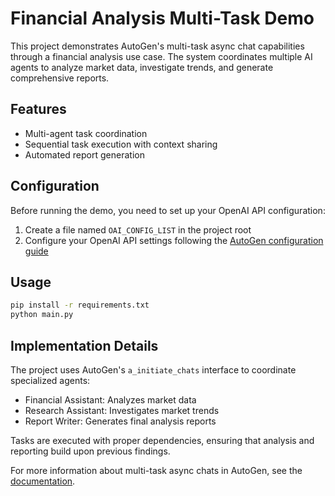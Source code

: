 # Financial Analysis Multi-Task Demo

This project demonstrates AutoGen's multi-task async chat capabilities through a financial analysis use case. The system coordinates multiple AI agents to analyze market data, investigate trends, and generate comprehensive reports.

## Features
- Multi-agent task coordination
- Sequential task execution with context sharing
- Automated report generation

## Configuration

Before running the demo, you need to set up your OpenAI API configuration:

1. Create a file named `OAI_CONFIG_LIST` in the project root
2. Configure your OpenAI API settings following the [AutoGen configuration guide](https://docs.ag2.ai/getting-started#configuration)

## Usage
```bash
pip install -r requirements.txt
python main.py
```

## Implementation Details
The project uses AutoGen's `a_initiate_chats` interface to coordinate specialized agents:
- Financial Assistant: Analyzes market data
- Research Assistant: Investigates market trends
- Report Writer: Generates final analysis reports

Tasks are executed with proper dependencies, ensuring that analysis and reporting build upon previous findings.

For more information about multi-task async chats in AutoGen, see the [documentation](https://docs.ag2.ai/notebooks/agentchat_multi_task_async_chats).
